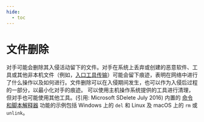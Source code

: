 ```yaml
---
hide:
  - toc
---
```


# 文件删除

对手可能会删除其入侵活动留下的文件。对手在系统上丢弃或创建的恶意软件、工具或其他非本机文件（例如，[入口工具传输](https://attack.mitre.org/techniques/T1105)）可能会留下痕迹，表明在网络中进行了什么操作以及如何进行。文件删除可以在入侵期间发生，也可以作为入侵后过程的一部分，以最小化对手的痕迹。  可以使用主机操作系统提供的工具进行清理，但对手也可能使用其他工具。(引用: Microsoft SDelete July 2016) 内置的 [命令和脚本解释器](https://attack.mitre.org/techniques/T1059) 功能的示例包括 Windows 上的 <code>del</code> 和 Linux 及 macOS 上的 <code>rm</code> 或 <code>unlink</code>。
